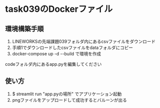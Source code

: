 # task039のDockerファイル
## 環境構築手順
1. LINEWORKSの先端課題039フォルダ内にあるcsvファイルをダウンロード
2. 手順1でダウンロードしたcsvファイルをdataフォルダにコピー
3. docker-compose up -d --build で環境を作成

codeフォルダ内にあるapp.pyを編集してください

## 使い方
1. $ streamlit run "app.pyの場所" でアプリケーション起動
2. pngファイルをアップロードして成功するとバルーンが出る